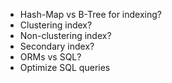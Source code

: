 - Hash-Map vs B-Tree for indexing?
- Clustering index?
- Non-clustering index?
- Secondary index?
- ORMs vs SQL?
- Optimize SQL queries